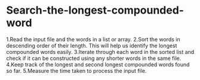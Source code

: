 # Search-the-longest-compounded-word
1.Read the input file and the words in a list or array.
2.Sort the words in descending order of their length. This will help us identify the longest compounded words easily.
3.Iterate through each word in the sorted list and check if it can be constructed using any shorter words in the same file.
4.Keep track of the longest and second longest compounded words found so far.
5.Measure the time taken to process the input file.